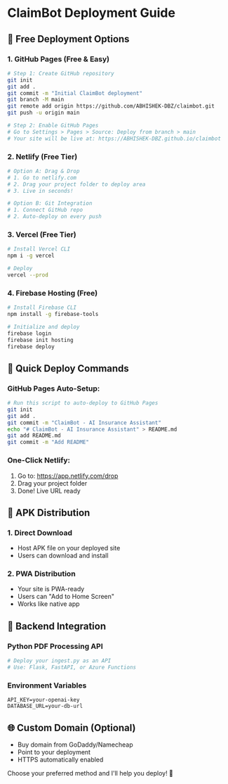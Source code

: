 # ClaimBot Deployment Guide

## 🚀 Free Deployment Options

### 1. GitHub Pages (Free & Easy)
```bash
# Step 1: Create GitHub repository
git init
git add .
git commit -m "Initial ClaimBot deployment"
git branch -M main
git remote add origin https://github.com/ABHISHEK-DBZ/claimbot.git
git push -u origin main

# Step 2: Enable GitHub Pages
# Go to Settings > Pages > Source: Deploy from branch > main
# Your site will be live at: https://ABHISHEK-DBZ.github.io/claimbot
```

### 2. Netlify (Free Tier)
```bash
# Option A: Drag & Drop
# 1. Go to netlify.com
# 2. Drag your project folder to deploy area
# 3. Live in seconds!

# Option B: Git Integration
# 1. Connect GitHub repo
# 2. Auto-deploy on every push
```

### 3. Vercel (Free Tier)
```bash
# Install Vercel CLI
npm i -g vercel

# Deploy
vercel --prod
```

### 4. Firebase Hosting (Free)
```bash
# Install Firebase CLI
npm install -g firebase-tools

# Initialize and deploy
firebase login
firebase init hosting
firebase deploy
```

## 🌟 Quick Deploy Commands

### GitHub Pages Auto-Setup:
```bash
# Run this script to auto-deploy to GitHub Pages
git init
git add .
git commit -m "ClaimBot - AI Insurance Assistant"
echo "# ClaimBot - AI Insurance Assistant" > README.md
git add README.md
git commit -m "Add README"
```

### One-Click Netlify:
1. Go to: https://app.netlify.com/drop
2. Drag your project folder
3. Done! Live URL ready

## 📱 APK Distribution

### 1. Direct Download
- Host APK file on your deployed site
- Users can download and install

### 2. PWA Distribution
- Your site is PWA-ready
- Users can "Add to Home Screen"
- Works like native app

## 🔧 Backend Integration

### Python PDF Processing API
```python
# Deploy your ingest.py as an API
# Use: Flask, FastAPI, or Azure Functions
```

### Environment Variables
```
API_KEY=your-openai-key
DATABASE_URL=your-db-url
```

## 🌐 Custom Domain (Optional)
- Buy domain from GoDaddy/Namecheap
- Point to your deployment
- HTTPS automatically enabled

Choose your preferred method and I'll help you deploy! 🚀

